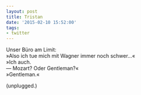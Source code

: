 ```yaml
---
layout: post
title: Tristan
date: '2015-02-10 15:52:00'
tags:
- twitter
---
```


Unser Büro am Limit:  
»Also ich tue mich mit Wagner immer noch schwer…«  
»Ich auch.  
— Mozart? Oder Gentleman?«  
»Gentleman.«  

(unplugged.)
